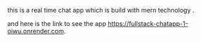 this is a real time chat app which is build with mern technology .

and here is the link to see the app https://fullstack-chatapp-1-oiwu.onrender.com.
